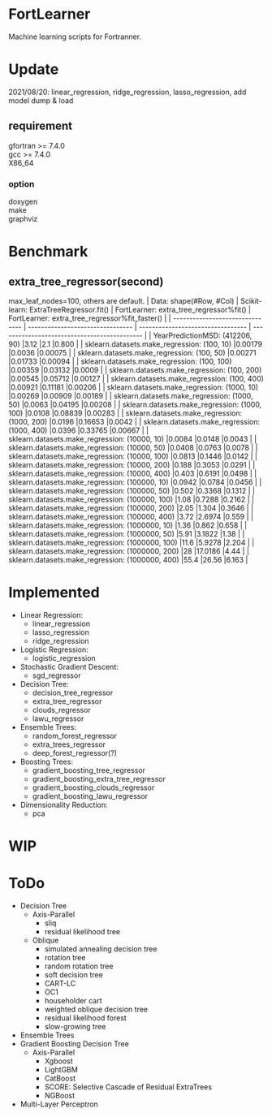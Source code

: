 # FortLearner
Machine learning scripts for Fortranner.  

# Update
2021/08/20: linear_regression, ridge_regression, lasso_regression, add model dump & load

## requirement
gfortran >= 7.4.0  
gcc >= 7.4.0  
X86_64

### option
doxygen  
make  
graphviz

# Benchmark
## extra_tree_regressor(second)
max_leaf_nodes=100, others are default.
| Data: shape(#Row, #Col)         | Scikit-learn: ExtraTreeRegressor.fit() | FortLearner: extra_tree_regressor%fit() | FortLearner: extra_tree_regressor%fit_faster() | 
| ------------------------------- | -------------------------------- | --------------------------------- | -------------------------------------------- | 
| YearPredictionMSD: (412206, 90) |3.12                              |2.1                                |0.800                                         | 
| sklearn.datasets.make_regression: (100, 10)      |0.00179         |0.0036                             |0.00075                                       | 
| sklearn.datasets.make_regression: (100, 50)      |0.00271         |0.01733                            |0.00094                                       | 
| sklearn.datasets.make_regression: (100, 100)     |0.00359         |0.03132                            |0.0009                                        | 
| sklearn.datasets.make_regression: (100, 200)     |0.00545         |0.05712                            |0.00127                                       | 
| sklearn.datasets.make_regression: (100, 400)     |0.00921         |0.11181                            |0.00206                                       | 
| sklearn.datasets.make_regression: (1000, 10)     |0.00269         |0.00909                            |0.00189                                       | 
| sklearn.datasets.make_regression: (1000, 50)     |0.0063          |0.04195                            |0.00208                                       | 
| sklearn.datasets.make_regression: (1000, 100)    |0.0108          |0.08839                            |0.00283                                       | 
| sklearn.datasets.make_regression: (1000, 200)    |0.0196          |0.16653                            |0.0042                                        | 
| sklearn.datasets.make_regression: (1000, 400)    |0.0396          |0.33765                            |0.00667                                       | 
| sklearn.datasets.make_regression: (10000, 10)    |0.0084          |0.0148                             |0.0043                                        | 
| sklearn.datasets.make_regression: (10000, 50)    |0.0408          |0.0763                             |0.0078                                        | 
| sklearn.datasets.make_regression: (10000, 100)   |0.0813          |0.1446                             |0.0142                                        | 
| sklearn.datasets.make_regression: (10000, 200)   |0.188           |0.3053                             |0.0291                                        | 
| sklearn.datasets.make_regression: (10000, 400)   |0.403           |0.6191                             |0.0498                                        | 
| sklearn.datasets.make_regression: (100000, 10)   |0.0942          |0.0784                             |0.0456                                        | 
| sklearn.datasets.make_regression: (100000, 50)   |0.502           |0.3368                             |0.1312                                        | 
| sklearn.datasets.make_regression: (100000, 100)  |1.08            |0.7288                             |0.2162                                        | 
| sklearn.datasets.make_regression: (100000, 200)  |2.05            |1.304                              |0.3646                                        | 
| sklearn.datasets.make_regression: (100000, 400)  |3.72            |2.6974                             |0.559                                         | 
| sklearn.datasets.make_regression: (1000000, 10)  |1.36            |0.862                              |0.658                                         | 
| sklearn.datasets.make_regression: (1000000, 50)  |5.91            |3.1822                             |1.38                                          | 
| sklearn.datasets.make_regression: (1000000, 100) |11.6            |5.9278                             |2.204                                         | 
| sklearn.datasets.make_regression: (1000000, 200) |28              |17.0186                            |4.44                                          | 
| sklearn.datasets.make_regression: (1000000, 400) |55.4            |26.56                              |6.163                                         | 

# Implemented
* Linear Regression:
  * linear_regression
  * lasso_regression
  * ridge_regression
* Logistic Regression:
  * logistic_regression
* Stochastic Gradient Descent:
  * sgd_regressor
* Decision Tree:
  * decision_tree_regressor
  * extra_tree_regressor
  * clouds_regressor
  * lawu_regressor
* Ensemble Trees:
  * random_forest_regressor
  * extra_trees_regressor
  * deep_forest_regressor(?)
* Boosting Trees:
  * gradient_boosting_tree_regressor
  * gradient_boosting_extra_tree_regressor
  * gradient_boosting_clouds_regressor
  * gradient_boosting_lawu_regressor
* Dimensionality Reduction:
  * pca
 
# WIP
  
# ToDo
* Decision Tree
  * Axis-Parallel
    * sliq
    * residual likelihood tree
  * Oblique
    * simulated annealing decision tree
    * rotation tree
    * random rotation tree
    * soft decision tree
    * CART-LC
    * OC1
    * householder cart
    * weighted oblique decision tree
    * residual likelihood forest
    * slow-growing tree
* Ensemble Trees
* Gradient Boosting Decision Tree
  * Axis-Parallel
    * Xgboost
    * LightGBM
    * CatBoost
    * SCORE: Selective Cascade of Residual ExtraTrees
    * NGBoost
* Multi-Layer Perceptron
